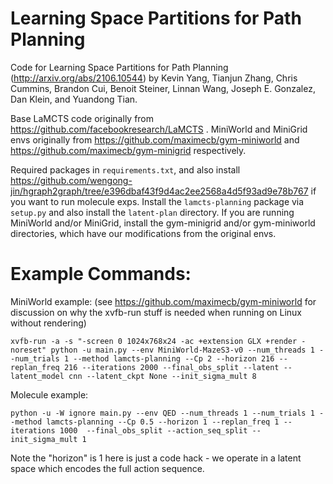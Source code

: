 # Learning Space Partitions for Path Planning

Code for Learning Space Partitions for Path Planning (http://arxiv.org/abs/2106.10544) by Kevin Yang, Tianjun Zhang, Chris Cummins, Brandon Cui, Benoit Steiner, Linnan Wang, Joseph E. Gonzalez, Dan Klein, and Yuandong Tian. 

Base LaMCTS code originally from https://github.com/facebookresearch/LaMCTS . 
MiniWorld and MiniGrid envs originally from https://github.com/maximecb/gym-miniworld and https://github.com/maximecb/gym-minigrid respectively.

Required packages in `requirements.txt`, and also install https://github.com/wengong-jin/hgraph2graph/tree/e396dbaf43f9d4ac2ee2568a4d5f93ad9e78b767 if you want to run molecule exps. 
Install the `lamcts-planning` package via `setup.py` and also install the `latent-plan` directory. If you are running MiniWorld and/or MiniGrid, install the gym-minigrid and/or gym-miniworld directories, which have our modifications from the original envs. 

# Example Commands: 

MiniWorld example: (see https://github.com/maximecb/gym-miniworld for discussion on why the xvfb-run stuff is needed when running on Linux without rendering)

```
xvfb-run -a -s "-screen 0 1024x768x24 -ac +extension GLX +render -noreset" python -u main.py --env MiniWorld-MazeS3-v0 --num_threads 1 --num_trials 1 --method lamcts-planning --Cp 2 --horizon 216 --replan_freq 216 --iterations 2000 --final_obs_split --latent --latent_model cnn --latent_ckpt None --init_sigma_mult 8 
```

Molecule example: 

```
python -u -W ignore main.py --env QED --num_threads 1 --num_trials 1 --method lamcts-planning --Cp 0.5 --horizon 1 --replan_freq 1 --iterations 1000  --final_obs_split --action_seq_split --init_sigma_mult 1
```

Note the "horizon" is 1 here is just a code hack - we operate in a latent space which encodes the full action sequence. 